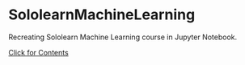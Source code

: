 # SololearnMachineLearning
Recreating Sololearn Machine Learning course in Jupyter Notebook.

[Click for Contents](Contents.md)
